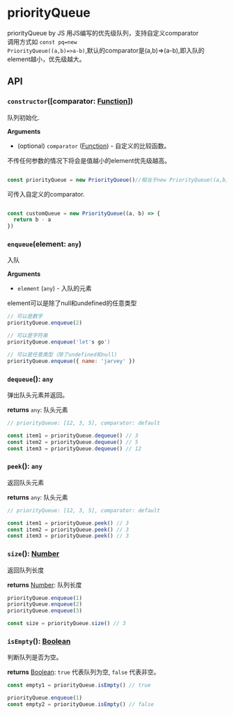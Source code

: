 # priorityQueue
priorityQueue by JS
用JS编写的优先级队列，支持自定义comparator<br>
调用方式如 <code>const pq=new PriorityQueue((a,b)=>a-b)</code>,默认的comparator是(a,b)=>(a-b),即入队的element越小，优先级越大。

## API

### `constructor`([comparator: [Function][]])

队列初始化.

**Arguments**

- (optional) `comparator` ([Function][]) - 自定义的比较函数。


不传任何参数的情况下将会是值越小的element优先级越高。
```javascript

const priorityQueue = new PriorityQueue()//相当于new PriorityQueue((a,b)=>a-b)
```
可传入自定义的comparator.

```javascript

const customQueue = new PriorityQueue((a, b) => {
  return b - a
})
```

### `enqueue`(element: `any`)

入队

**Arguments**

- `element` (`any`) - 入队的元素

element可以是除了null和undefined的任意类型
```javascript
// 可以是数字
priorityQueue.enqueue(2)

// 可以是字符串
priorityQueue.enqueue('let's go')

// 可以是任意类型（除了undefined和null)
priorityQueue.enqueue({ name: 'jarvey' })
```

### `dequeue`(): `any`

弹出队头元素并返回。

**returns** `any`: 队头元素

```javascript
// priorityQueue: [12, 3, 5], comparator: default

const item1 = priorityQueue.dequeue() // 3
const item2 = priorityQueue.dequeue() // 5
const item3 = priorityQueue.dequeue() // 12
```

### `peek`(): `any`

返回队头元素

**returns** `any`: 队头元素

```javascript
// priorityQueue: [12, 3, 5], comparator: default

const item1 = priorityQueue.peek() // 3
const item2 = priorityQueue.peek() // 3
const item3 = priorityQueue.peek() // 3
```

### `size`(): [Number][]

返回队列长度

**returns** [Number][]: 队列长度

```javascript
priorityQueue.enqueue(1)
priorityQueue.enqueue(2)
priorityQueue.enqueue(3)

const size = priorityQueue.size() // 3
```

### `isEmpty`(): [Boolean][]

判断队列是否为空。

**returns** [Boolean][]: `true` 代表队列为空, `false` 代表非空。

```javascript
const empty1 = priorityQueue.isEmpty() // true

priorityQueue.enqueue(1)
const empty2 = priorityQueue.isEmpty() // false
```

[Function]: https://mdn.io/function
[Number]: https://mdn.io/number
[Boolean]: https://mdn.io/boolean
